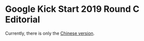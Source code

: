 # Google Kick Start 2019 Round C Editorial

Currently, there is only the [Chinese version](/editorial/kick-start/2019C/).

<Utterances />
